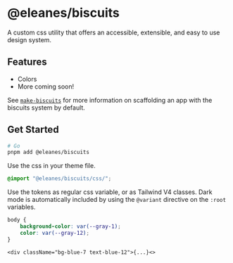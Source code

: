 # @eleanes/biscuits

A custom css utility that offers an accessible, extensible, and easy to use design system.

## Features

-   Colors
-   More coming soon!

See [`make-biscuits`](https://www.npmjs.com/package/make-biscuits) for more information on scaffolding an app with the biscuits system by default.

## Get Started

```bash
# Go
pnpm add @eleanes/biscuits

```

Use the css in your theme file.

```css
@import "@eleanes/biscuits/css/";
```

Use the tokens as regular css variable, or as Tailwind V4 classes.
Dark mode is automatically included by using the `@variant` directive on the `:root` variables.

```css
body {
	background-color: var(--gray-1);
	color: var(--gray-12);
}
```

```tsx
<div className="bg-blue-7 text-blue-12">{...}<>
```
